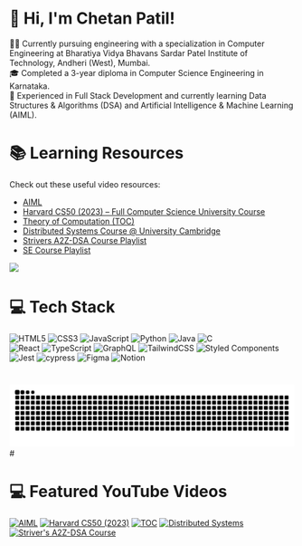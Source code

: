 <!-- Level 3: Add custom code -->

# 👋 Hi, I'm Chetan Patil!
👨‍💻 Currently pursuing engineering with a specialization in Computer Engineering at Bharatiya Vidya Bhavans Sardar Patel Institute of Technology, Andheri (West), Mumbai.<br/>
🎓 Completed a 3-year diploma in Computer Science Engineering in Karnataka.<br/>
💼 Experienced in Full Stack Development and currently learning Data Structures & Algorithms (DSA) and Artificial Intelligence & Machine Learning (AIML).<br/>

# 📚 Learning Resources
Check out these useful video resources:
- [AIML](https://youtu.be/5NgNicANyqM?si=LH-BWOrdRRN7qlUP)
- [Harvard CS50 (2023) – Full Computer Science University Course](https://youtu.be/LfaMVlDaQ24?si=cMEQ9NKb9svqXw6k)
- [Theory of Computation (TOC)](https://youtu.be/9kuynHcM3UA?si=4XUchyWFNl88Pn7q)
- [Distributed Systems Course @ University Cambridge](https://youtu.be/sGzQT_ZrsFI?si=Kh9mq4f9Evyx2Irs)
- [Strivers A2Z-DSA Course Playlist](https://youtube.com/playlist?list=PLgUwDviBIf0oF6QL8m22w1hIDC1vJ_BHz&si=nKpR-TLjpyrTRTzK)
- [SE Course Playlist](https://youtu.be/uJpQlyT_CK4?si=Yqltyyh5HL_Sys6L)

<!-- GitHub stats from https://github.com/anuraghazra/github-readme-stats -->
![](https://github-readme-stats.vercel.app/api?username=ChetanPatil&theme=radical&hide_border=false&include_all_commits=true&count_private=true)


# 💻 Tech Stack
<!-- Badges from https://github.com/Ileriayo/markdown-badges -->
![HTML5](https://img.shields.io/badge/html5-%23E34F26.svg?style=for-the-badge&logo=html5&logoColor=white)
![CSS3](https://img.shields.io/badge/css3-%231572B6.svg?style=for-the-badge&logo=css3&logoColor=white)
![JavaScript](https://img.shields.io/badge/javascript-%23323330.svg?style=for-the-badge&logo=javascript&logoColor=%23F7DF1E)
![Python](https://img.shields.io/badge/python-3670A0?style=for-the-badge&logo=python&logoColor=ffdd54)
![Java](https://img.shields.io/badge/java-%23ED8B00.svg?style=for-the-badge&logo=openjdk&logoColor=white)
![C](https://img.shields.io/badge/c-%2300599C.svg?style=for-the-badge&logo=c&logoColor=white)<br/>
![React](https://img.shields.io/badge/react-%2320232a.svg?style=for-the-badge&logo=react&logoColor=%2361DAFB)
![TypeScript](https://img.shields.io/badge/typescript-%23007ACC.svg?style=for-the-badge&logo=typescript&logoColor=white)
![GraphQL](https://img.shields.io/badge/-GraphQL-E10098?style=for-the-badge&logo=graphql&logoColor=white)
![TailwindCSS](https://img.shields.io/badge/tailwindcss-%2338B2AC.svg?style=for-the-badge&logo=tailwind-css&logoColor=white)
![Styled Components](https://img.shields.io/badge/styled--components-DB7093?style=for-the-badge&logo=styled-components&logoColor=white)<br/>
![Jest](https://img.shields.io/badge/-jest-%23C21325?style=for-the-badge&logo=jest&logoColor=white)
![cypress](https://img.shields.io/badge/-cypress-%23E5E5E5?style=for-the-badge&logo=cypress&logoColor=058a5e)
![Figma](https://img.shields.io/badge/figma-%23F24E1E.svg?style=for-the-badge&logo=figma&logoColor=white)
![Notion](https://img.shields.io/badge/Notion-%23000000.svg?style=for-the-badge&logo=notion&logoColor=white)

#
<img src="https://raw.githubusercontent.com/manishjadhav9/manishjadhav9/output/snake.svg" alt="Snake animation" />
#

# 💻 Featured YouTube Videos
<!-- YouTube video cards from https://github.com/DenverCoder1/github-readme-youtube-cards -->
[![AIML](https://img.youtube.com/vi/5NgNicANyqM/0.jpg)](https://youtu.be/5NgNicANyqM?si=LH-BWOrdRRN7qlUP)
[![Harvard CS50 (2023)](https://img.youtube.com/vi/LfaMVlDaQ24/0.jpg)](https://youtu.be/LfaMVlDaQ24?si=cMEQ9NKb9svqXw6k)
[![TOC](https://img.youtube.com/vi/9kuynHcM3UA/0.jpg)](https://youtu.be/9kuynHcM3UA?si=4XUchyWFNl88Pn7q)
[![Distributed Systems](https://img.youtube.com/vi/sGzQT_ZrsFI/0.jpg)](https://youtu.be/sGzQT_ZrsFI?si=Kh9mq4f9Evyx2Irs)
[![Striver's A2Z-DSA Course](https://img.youtube.com/vi/0bHoB32fuj0/0.jpg)](https://youtu.be/0bHoB32fuj0?si=-qiYJY7C8uMDOc89)

